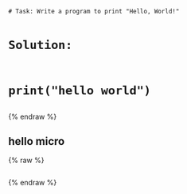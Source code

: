 <code data-datacamp-exercise data-lang="python">
# Task: Write a program to print "Hello, World!"

# Solution:
# print("hello world")

</code>
{% endraw %}

## hello micro

{% raw %}
<script src="https://cdn.datacamp.com/dcl-react.js.gz"></script>

<code data-datacamp-exercise data-lang="python">
</code>
{% endraw %}